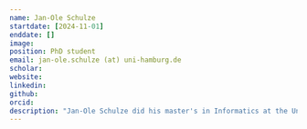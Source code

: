 ```yaml
---
name: Jan-Ole Schulze
startdate: [2024-11-01]
enddate: []
image:
position: PhD student
email: jan-ole.schulze (at) uni-hamburg.de
scholar:
website:
linkedin:
github:
orcid:
description: "Jan-Ole Schulze did his master's in Informatics at the University of Hamburg while working as software engineer for the Generali Deutschland insurance group. He started his PhD at the Institute for Computational Systems Biology headed by Prof. Jan Baumbach at the University of Hamburg, where works as a Data Scientist in Biomedicine with a focus on unsupervised patient stratification."
---
```

